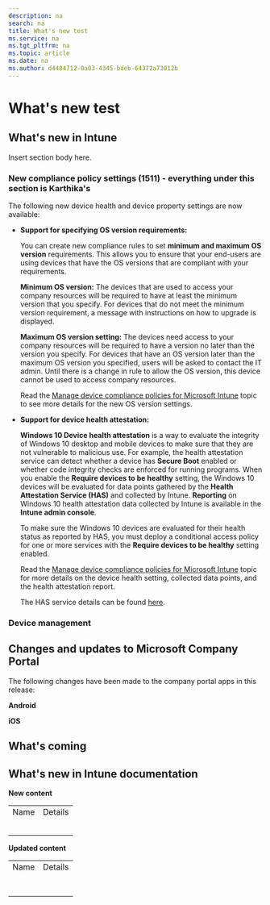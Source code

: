 ```yaml
---
description: na
search: na
title: What's new test
ms.service: na
ms.tgt_pltfrm: na
ms.topic: article
ms.date: na
ms.author: d4484712-0a03-4345-bdeb-64372a73012b
---
```

# What's new test

## What's new in Intune
Insert section body here.

### New compliance policy settings (1511) - everything under this section is Karthika's
The following new device health and device property settings are now available:

- **Support for specifying OS version requirements:**

   You can create new compliance rules to set **minimum and maximum OS version** requirements. This allows you to ensure that your end-users are using devices that have the OS versions that are compliant with your requirements.

   **Minimum OS version:** The devices that are used to access your company resources will be required to have at least the minimum version  that you specify. For devices that do not meet the minimum version requirement, a message with instructions on how to upgrade is displayed.

   **Maximum OS version setting:** The devices need access to your company resources will be required to have a version no later than the version you specify. For devices that have an OS version later than the maximum OS version you specified, users will be asked to contact the IT admin. Until there is a change in rule to allow the OS version, this device cannot be used to access company resources.

   Read the [Manage device compliance policies for Microsoft Intune](../Topic/Manage_device_compliance_policies_for_Microsoft_Intune.md) topic to see more details for the new OS version settings.

- **Support for device health attestation:**

   **Windows 10 Device health attestation**  is a way to evaluate the integrity of Windows 10 desktop and mobile devices to make sure that they are not vulnerable to malicious use. For example, the health attestation service can detect whether a device has **Secure Boot** enabled or whether code integrity checks are enforced for running programs.  When you enable the **Require devices to be healthy** setting, the Windows 10 devices will be evaluated for data points gathered by the **Health Attestation Service (HAS)** and collected by Intune.  **Reporting** on Windows 10 health attestation data collected by Intune is available in the **Intune admin console**.

   To make sure the Windows 10 devices  are evaluated for their health status as reported by HAS, you must deploy a conditional access policy for one or more services with the **Require devices to be healthy** setting enabled.

   Read the [Manage device compliance policies for Microsoft Intune](../Topic/Manage_device_compliance_policies_for_Microsoft_Intune.md) topic for more details on the device health setting, collected data points, and  the health attestation report.

   The HAS service details can be found [here](https://msdn.microsoft.com/en-us/library/dn934876.aspx).

### Device management

## Changes and updates to Microsoft Company Portal
The following changes have been made to the company portal apps in this release:

**Android**

**iOS**

## What's coming

## What's new in Intune documentation
**New content**

|||
|-|-|
|Name <br /> <br />|Details <br /> <br />|
|||
|||
**Updated content**

|||
|-|-|
|Name <br /> <br />|Details <br /> <br />|
|||
|||
|||
|||
